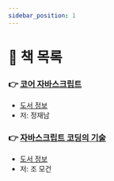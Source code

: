 ```yaml
---
sidebar_position: 1
---
```


# 🚀 책 목록

### 👉 [코어 자바스크립트](/docs/javascript/core-javascript/table-of-contents)
- [도서 정보](http://www.yes24.com/Product/Goods/78586788)
- 저: 정재남

### 👉 [자바스크립트 코딩의 기술](/docs/javascript/modern-javascript/table-of-contents)
- [도서 정보](http://www.yes24.com/Product/Goods/85019231)
- 저: 조 모건
